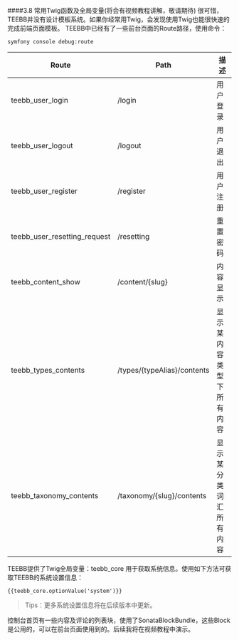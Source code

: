 ####3.8 常用Twig函数及全局变量(将会有视频教程讲解，敬请期待)
很可惜，TEEBB并没有设计模板系统。如果你经常用Twig，会发现使用Twig也能很快速的完成前端页面模板。
TEEBB中已经有了一些前台页面的Route路径，使用命令：
```
symfony console debug:route 
```
|  Route  |  Path  |  描述  |
|  ----  |  ----  |  ----  |
|  teebb_user_login	  |  /login  |  用户登录   |
|  teebb_user_logout	  |  /logout   |  用户退出   |
|  teebb_user_register 	  |  /register  |  用户注册   |
|  teebb_user_resetting_request	  |  /resetting  |  重置密码   |
|  teebb_content_show	  |  /content/{slug}  |  内容显示   |
|  teebb_types_contents	  |  /types/{typeAlias}/contents  |  显示某内容类型下所有内容   |
|  teebb_taxonomy_contents	  |  /taxonomy/{slug}/contents   |  显示某分类词汇所有内容   |

TEEBB提供了Twig全局变量：teebb_core 用于获取系统信息。使用如下方法可获取TEEBB的系统设置信息：
```twig
{{teebb_core.optionValue('system')}} 
```

> Tips：更多系统设置信息将在后续版本中更新。

控制台首页有一些内容及评论的列表块，使用了SonataBlockBundle，这些Block是公用的，可以在前台页面使用到的。后续我将在视频教程中演示。